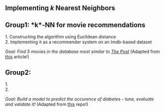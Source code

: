 ## Implementing *k* Nearest Neighbors

<h2>Group1: *k*-NN for movie recommendations</h2>
1. Constructing the algorithm using Euclidean distance <br>
2. Implementing it as a recommender system on an Imdb-based dataset <br>

*Goal: Find 5 movies in the database most similar to [The Post](https://www.imdb.com/title/tt6294822/)*
(Adapted from [this](https://towardsdatascience.com/machine-learning-basics-with-the-k-nearest-neighbors-algorithm-6a6e71d01761) article!)


<h2>Group2:</h2>
1.<br>
2.<br>

*Goal: Build a model to predict the occurence of diabetes - tune, evaluate and validate it!*
(Adapted from [this](https://github.com/boosuro/diabetes_prediction_with_knn) repo!)
